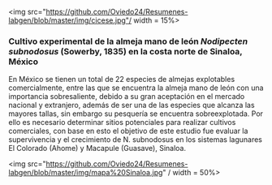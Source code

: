 
<img src="https://github.com/Oviedo24/Resumenes-labgen/blob/master/img/cicese.jpg"/ width = 15%>

### Cultivo experimental de la almeja mano de león *Nodipecten subnodosus* (Sowerby, 1835) en la costa norte de Sinaloa, México

En México se tienen un total de 22 especies de almejas explotables comercialmente, entre las que se encuentra la almeja mano de león con una importancia sobresaliente, debido a su gran aceptación en el mercado nacional y extranjero, además de ser una de las especies que alcanza las mayores tallas, sin embargo su pesquería se encuentra sobreexplotada. Por ello es necesario determinar sitios potenciales para realizar cultivos comerciales, con base en esto el objetivo de este estudio fue evaluar la supervivencia y el crecimiento de N. subnodosus en los sistemas lagunares El Colorado (Ahome) y Macapule (Guasave), Sinaloa.

<img src="https://github.com/Oviedo24/Resumenes-labgen/blob/master/img/mapa%20Sinaloa.jpg" / width = 50%>
